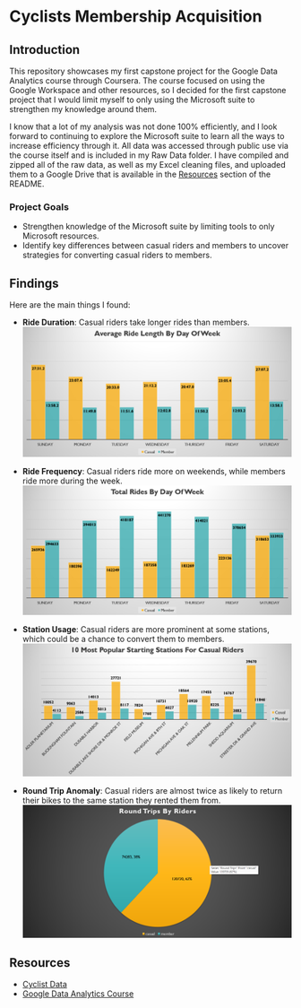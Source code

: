 # Cyclists Membership Acquisition

## Introduction

This repository showcases my first capstone project for the Google Data Analytics course through Coursera. The course focused on using the Google Workspace and other resources, so I decided for the first capstone project that I would limit myself to only using the Microsoft suite to strengthen my knowledge around them.

I know that a lot of my analysis was not done 100% efficiently, and I look forward to continuing to explore the Microsoft suite to learn all the ways to increase efficiency through it. All data was accessed through public use via the course itself and is included in my Raw Data folder. I have compiled and zipped all of the raw data, as well as my Excel cleaning files, and uploaded them to a Google Drive that is available in the [Resources](#resources) section of the README.

### Project Goals
- Strengthen knowledge of the Microsoft suite by limiting tools to only Microsoft resources.
- Identify key differences between casual riders and members to uncover strategies for converting casual riders to members.

## Findings

Here are the main things I found:
- **Ride Duration**: Casual riders take longer rides than members.
  ![avg_ride_by_day](Gallery/avg_ride_by_day.png)
  
- **Ride Frequency**: Casual riders ride more on weekends, while members ride more during the week.
  ![tot_ride_by_day](Gallery/tot_ride_by_day.png)
  
- **Station Usage**: Casual riders are more prominent at some stations, which could be a chance to convert them to members.
  ![10_start_stations](Gallery/10_start_stations.png)
  
- **Round Trip Anomaly**: Casual riders are almost twice as likely to return their bikes to the same station they rented them from.
  ![round_trip_anomoly](Gallery/round_trip_anomoly.png)



## Resources

- [Cyclist Data](https://drive.google.com/file/d/1hBSSHJXQhCOzMIcUL-dwdvXFt241LLNG/view?usp=drive_link)
- [Google Data Analytics Course](https://www.coursera.org/professional-certificates/google-data-analytics)
